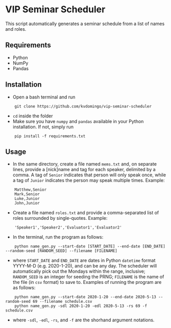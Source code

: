 # VIP Seminar Scheduler

This script automatically generates a seminar schedule from a list of names and roles.

## Requirements
- Python
- NumPy
- Pandas

## Installation
- Open a bash terminal and run
```
    git clone https://github.com/kvdomingo/vip-seminar-scheduler
```
- `cd` inside the folder
- Make sure you have `numpy` and `pandas` available in your Python installation. If not, simply run
```
    pip install -f requirements.txt
```

## Usage
- In the same directory, create a file named `mems.txt` and, on separate lines, provide a [nick]name and tag for each speaker, delimited by a comma. A tag of `Senior` indicates that person will only speak once, while a tag of `Junior` indicates the person may speak multiple times. Example:
```
    Matthew,Senior
    Mark,Senior
    Luke,Junior
    John,Junior
```
- Create a file named `roles.txt` and provide a comma-separated list of roles surrounded by single-quotes. Example:
```
    'Speaker1','Speaker2','Evaluator1','Evaluator2'
```
- In the terminal, run the program as follows:
```
    python name_gen.py --start-date [START_DATE] --end-date [END_DATE] --random-seed [RANDOM_SEED] --filename [FILENAME]
```
- where `START_DATE` and `END_DATE` are dates in Python `datetime` format YYYY-M-D (e.g. 2020-1-20), and can be any day. The scheduler will automatically pick out the Mondays within the range, inclusive; `RANDOM_SEED` is an integer for seeding the PRNG; `FILENAME` is the name of the file (in `csv` format) to save to. Examples of running the program are as follows:
```
    python name_gen.py --start-date 2020-1-20 --end-date 2020-5-13 --random-seed 69 --filename schedule.csv
    python name_gen.py -sdl 2020-1-20 -edl 2020-5-13 -rs 69 -f schedule.csv
```
- where `-sdl`, `-edl`, `-rs`, and `-f` are the shorhand argument notations.
